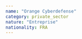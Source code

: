 ```yaml
---
name: "Orange Cyberdefense"
category: private_sector
nature: "Entreprise"
nationality: FRA
---
```

    